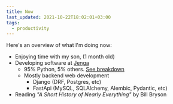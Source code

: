 ```yaml
---
title: Now
last_updated: 2021-10-22T18:02:01+03:00
tags:
  - productivity
---
```


Here's an overview of what I'm doing now:
- Enjoying time with my son, (1 month old)
- Developing software at [Jenga](https://www.jenga-agency.com/)
  - 95% Python, 5% others. [See breakdown](https://gist.github.com/wangonya/95d21be1d601b7218f25e16d21aaabd2)
  - Mostly backend web development
    - Django (DRF, Postgres, etc)
    - FastApi (MySQL, SQLAlchemy, Alembic, Pydantic, etc)
- Reading _"A Short History of Nearly Everything"_ by Bill Bryson
